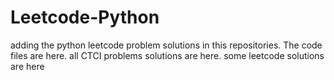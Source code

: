 # Leetcode-Python
adding the python leetcode problem solutions in this repositories. 
The code files are here.
all CTCI problems solutions are here.
some leetcode solutions are here










































































































































































































































































































































































































































































































































































































































































































































































































































































































































































































































































































